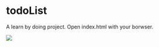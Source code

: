 # todoList
A learn by doing project.
Open index.html with your borwser.

![]("https://github.com/LittleStupid/todoList-front_end/blob/master/todoList_demo.gif")
